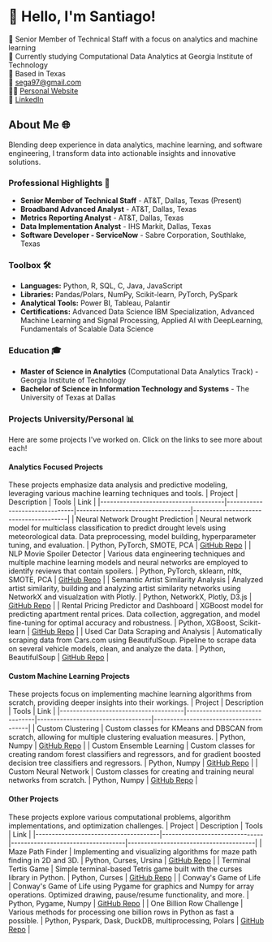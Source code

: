 # 👋 Hello, I'm Santiago!  
🚀 Senior Member of Technical Staff with a focus on analytics and machine learning  
🏫 Currently studying Computational Data Analytics at Georgia Institute of Technology  
📍 Based in Texas  
📧 sega97@gmail.com  
👨‍💻 [Personal Website](https://santiagoenriquega.github.io/)  
🔗 [LinkedIn](https://www.linkedin.com/in/santiago-e-gonzalez/)  


## **About Me 🌐**  
Blending deep experience in data analytics, machine learning, and software engineering, I transform data into actionable insights and innovative solutions.

### **Professional Highlights 🌟**  
* **Senior Member of Technical Staff** - AT&T, Dallas, Texas (Present)
* **Broadband Advanced Analyst** - AT&T, Dallas, Texas
* **Metrics Reporting Analyst** - AT&T, Dallas, Texas
* **Data Implementation Analyst** - IHS Markit, Dallas, Texas 
* **Software Developer - ServiceNow** - Sabre Corporation, Southlake, Texas

### **Toolbox 🛠️**
* **Languages:** Python, R, SQL, C, Java, JavaScript  
* **Libraries:** Pandas/Polars, NumPy, Scikit-learn, PyTorch, PySpark
* **Analytical Tools:** Power BI, Tableau, Palantir
* **Certifications:** Advanced Data Science IBM Specialization, Advanced Machine Learning and Signal Processing, Applied AI with DeepLearning, Fundamentals of Scalable Data Science

### **Education 🎓**  
* **Master of Science in Analytics** (Computational Data Analytics Track) - Georgia Institute of Technology   
* **Bachelor of Science in Information Technology and Systems** - The University of Texas at Dallas 



### **Projects University/Personal 📊**  
Here are some projects I've worked on. Click on the links to see more about each!

#### **Analytics Focused Projects** 
These projects emphasize data analysis and predictive modeling, leveraging various machine learning techniques and tools.
| Project                              | Description | Tools                             | Link                                                                                   |
|--------------------------------------|-------------------------------|-----------------------------------|---------------------------------------|
| Neural Network Drought Prediction    | Neural network model for multiclass classification to predict drought levels using meteorological data. Data preprocessing, model building, hyperparameter tuning, and evaluation. | Python, PyTorch, SMOTE, PCA       | [GitHub Repo](https://github.com/SantiagoEnriqueGA/drought_prediction_pytorch)  |
| NLP Movie Spoiler Detector           | Various data engineering techniques and multiple machine learning models and neural networks are employed to identify reviews that contain spoilers. | Python, PyTorch, sklearn, nltk, SMOTE, PCA        | [GitHub Repo](https://github.com/SantiagoEnriqueGA/movie_spoilers_nlp)  |
| Semantic Artist Similarity Analysis  | Analyzed artist similarity, building and analyzing artist similarity networks using NetworkX and visualzation with Plotly.                         				| Python, NetworkX, Plotly, D3.js   | [GitHub Repo](https://github.com/SantiagoEnriqueGA/artist_similarity_network)      |
| Rental Pricing Predictor and Dashboard | XGBoost model for predicting apartment rental prices. Data collection, aggregation, and model fine-tuning for optimal accuracy and robustness.						| Python, XGBoost, Scikit-learn                   | [GitHub Repo](https://github.com/SantiagoEnriqueGA/d3_apartment_rent_prediction_vis) |
| Used Car Data Scraping and Analysis  | Automatically scraping data from Cars.com using BeautifulSoup. Pipeline to scrape data on several vehicle models, clean, and analyze the data.						| Python, BeautifulSoup             | [GitHub Repo](https://github.com/SantiagoEnriqueGA/used_car_price_visualization)   |


#### **Custom Machine Learning Projects** 
These projects focus on implementing machine learning algorithms from scratch, providing deeper insights into their workings.
| Project                              | Description | Tools                             | Link                                                                                   |
|--------------------------------------|-------------------------------|-----------------------------------|---------------------------------------|
| Custom Clustering                    | Custom classes for KMeans and DBSCAN from scratch, allowing for multiple clustering evaluation measures.																| Python, Numpy                     | [GitHub Repo](https://github.com/SantiagoEnriqueGA/custom_clustering)              |
| Custom Ensemble Learning             | Custom classes for creating random forest classifiers and regressors, and for gradient boosted decision tree classifiers and regressors.                           | Python, Numpy                     | [GitHub Repo](https://github.com/SantiagoEnriqueGA/custom_ensemble_learning)       |
| Custom Neural Network                | Custom classes for creating and training neural networks from scratch.                           | Python, Numpy                     | [GitHub Repo](https://github.com/SantiagoEnriqueGA/custom_neural_net)       |

#### **Other Projects**  
These projects explore various computational problems, algorithm implementations, and optimization challenges.
| Project                              | Description | Tools                             | Link                                                                                   |
|--------------------------------------|-------------------------------|-----------------------------------|---------------------------------------|
| Maze Path Finder                     | Implementing and visualizing algorithms for maze path finding in 2D and 3D.                           | Python, Curses, Ursina                     | [GitHub Repo](https://github.com/SantiagoEnriqueGA/maze_path_finder)       |
| Terminal Tertis Game                     | Simple terminal-based Tetris game built with the curses library in Python.                           | Python, Curses                     | [GitHub Repo](https://github.com/SantiagoEnriqueGA/tetris_game)       |
| Conway's Game of Life                | Conway's Game of Life using Pygame for graphics and Numpy for array operations. Optimized drawing, pause/resume functionality, and more. 							| Python, Pygame, Numpy	| [GitHub Repo](https://github.com/SantiagoEnriqueGA/gameOfLife)                     |
| One Billion Row Challenge            | Various methods for processing one billion rows in Python as fast a possible.                           | Python, Pyspark, Dask, DuckDB, multiprocessing, Polars                     | [GitHub Repo](https://github.com/SantiagoEnriqueGA/one_billion_row_challenge)       |
